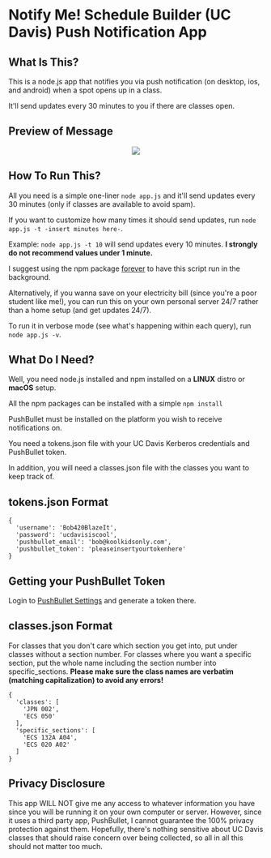 # Notify Me! Schedule Builder (UC Davis) Push Notification App
## What Is This?
This is a node.js app that notifies you via push notification (on desktop, ios, and android) when a spot opens up in a class.

It'll send updates every 30 minutes to you if there are classes open.

## Preview of Message
<p align="center">
  <img src="https://i.imgur.com/OL3iTii.jpg"/>
</p>

## How To Run This?
All you need is a simple one-liner `node app.js` and it'll send updates every 30 minutes (only if classes are available to avoid spam).

If you want to customize how many times it should send updates, run `node app.js -t -insert minutes here-`.

Example: `node app.js -t 10` will send updates every 10 minutes. **I strongly do not recommend values under 1 minute.**

I suggest using the npm package [forever](https://www.npmjs.com/package/forever) to have this script run in the background.

Alternatively, if you wanna save on your electricity bill (since you're a poor student like me!),
you can run this on your own personal server 24/7 rather than a home setup (and get updates 24/7).

To run it in verbose mode (see what's happening within each query), run `node app.js -v`.

## What Do I Need?
Well, you need node.js installed and npm installed on a **LINUX** distro or **macOS** setup.

All the npm packages can be installed with a simple `npm install`

PushBullet must be installed on the platform you wish to receive notifications on.

You need a tokens.json file with your UC Davis Kerberos credentials and PushBullet token.

In addition, you will need a classes.json file with the classes you want to keep track of.

## tokens.json Format
```
{
  'username': 'Bob420BlazeIt',
  'password': 'ucdavisiscool',
  'pushbullet_email': 'bob@koolkidsonly.com',
  'pushbullet_token': 'pleaseinsertyourtokenhere'
}
```

## Getting your PushBullet Token
Login to [PushBullet Settings](https://www.pushbullet.com/#settings) and generate a token there.

## classes.json Format
For classes that you don't care which section you get into, put under classes without a section number.
For classes where you want a specific section, put the whole name including the section number into specific_sections.
**Please make sure the class names are verbatim (matching capitalization) to avoid any errors!**
```
{
  'classes': [
    'JPN 002',
    'ECS 050'
  ],
  'specific_sections': [
    'ECS 132A A04',
    'ECS 020 A02'
  ]
}
```

## Privacy Disclosure
This app WILL NOT give me any access to whatever information you have since you will be running it on your own computer or server.
However, since it uses a third party app, PushBullet, I cannot guarantee the 100% privacy protection against them.
Hopefully, there's nothing sensitive about UC Davis classes that should raise concern over being collected, so all in all this should not matter too much.
